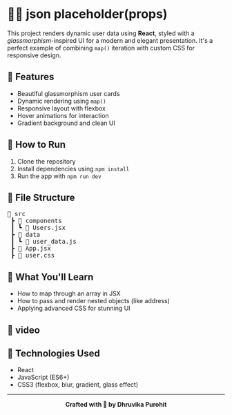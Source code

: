 <h1>🧑‍💼 json placeholder(props)</h1>

<p>This project renders dynamic user data using <strong>React</strong>, styled with a <em>glassmorphism</em>-inspired UI for a modern and elegant presentation. It's a perfect example of combining <code>map()</code> iteration with custom CSS for responsive design.</p>

<h2>🌟 Features</h2>
<ul>
  <li>Beautiful glassmorphism user cards</li>
  <li>Dynamic rendering using <code>map()</code></li>
  <li>Responsive layout with flexbox</li>
  <li>Hover animations for interaction</li>
  <li>Gradient background and clean UI</li>
</ul>

<h2>🔧 How to Run</h2>
<ol>
  <li>Clone the repository</li>
  <li>Install dependencies using <code>npm install</code></li>
  <li>Run the app with <code>npm run dev</code></li>
</ol>

<h2>📁 File Structure</h2>
<pre>
📁 src
 ┣ 📁 components
 ┃ ┗ 📄 Users.jsx
 ┣ 📁 data
 ┃ ┗ 📄 user_data.js
 ┣ 📄 App.jsx
 ┣ 📄 user.css
</pre>

<h2>🧠 What You'll Learn</h2>
<ul>
  <li>How to map through an array in JSX</li>
  <li>How to pass and render nested objects (like address)</li>
  <li>Applying advanced CSS for stunning UI</li>
</ul>

<h2>🎥 video</h2>


<h2>🚀 Technologies Used</h2>
<ul>
  <li>React</li>
  <li>JavaScript (ES6+)</li>
  <li>CSS3 (flexbox, blur, gradient, glass effect)</li>
</ul>



<hr />

<p align="center"><strong>Crafted with 💜 by Dhruvika Purohit</strong></p>

